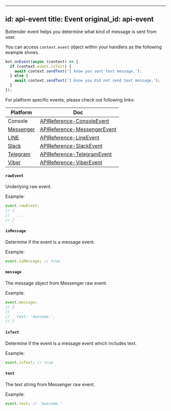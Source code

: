
---
id: api-event
title: Event
original_id: api-event
---

Bottender event helps you determine what kind of message is sent from user.

You can access `context.event` object within your handlers as the following example shows.

```js
bot.onEvent(async (context) => {
  if (context.event.isText) {
    await context.sendText('I know you sent text message.');
  } else {
    await context.sendText('I know you did not send text message.');
  }
});
```

For platform specific events, please check out following links:

| Platform                                | Doc                                               |
| --------------------------------------- | ------------------------------------------------- |
| Console                                 | [APIReference-ConsoleEvent](api-console-event)    |
| [Messenger](https://www.messenger.com/) | [APIReference-MessengerEvent](api-messengerevent) |
| [LINE](https://line.me/)                | [APIReference-LineEvent](api-lineevent)           |
| [Slack](https://slack.com/)             | [APIReference-SlackEvent](api-slackevent)         |
| [Telegram](https://telegram.org/)       | [APIReference-TelegramEvent](api-telegramevent)   |
| [Viber](https://www.viber.com/)         | [APIReference-ViberEvent](api-viberevent)         |

#### `rawEvent`

Underlying raw event.

Example:

```js
event.rawEvent;
// {
//   ...
// }
```

#### `isMessage`

Determine if the event is a message event.

Example:

```js
event.isMessage; // true
```

#### `message`

The message object from Messenger raw event.

Example:

```js
event.message;
// {
//   ...
//   text: 'Awesome.',
// }
```

#### `isText`

Determine if the event is a message event which includes text.

Example:

```js
event.isText; // true
```

#### `text`

The text string from Messenger raw event.

Example:

```js
event.text; // 'Awesome.'
```